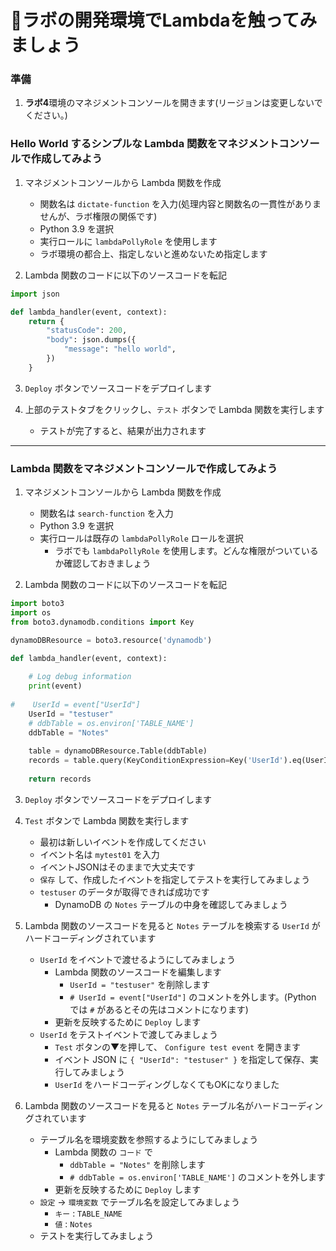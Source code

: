 # 🚀ラボの開発環境でLambdaを触ってみましょう

### 準備

1. **ラボ4**環境のマネジメントコンソールを開きます(リージョンは変更しないでください。)

### Hello World するシンプルな Lambda 関数をマネジメントコンソールで作成してみよう

1. マネジメントコンソールから Lambda 関数を作成

    - 関数名は `dictate-function` を入力(処理内容と関数名の一貫性がありませんが、ラボ権限の関係です)
    - Python 3.9 を選択
    - 実行ロールに `lambdaPollyRole` を使用します
    - ラボ環境の都合上、指定しないと進めないため指定します

2. Lambda 関数のコードに以下のソースコードを転記

```python
import json

def lambda_handler(event, context):
    return {
        "statusCode": 200,
        "body": json.dumps({
            "message": "hello world",
        })
    }
```

3. `Deploy` ボタンでソースコードをデプロイします

4. 上部のテストタブをクリックし、`テスト` ボタンで Lambda 関数を実行します
      - テストが完了すると、結果が出力されます

----

### Lambda 関数をマネジメントコンソールで作成してみよう

1. マネジメントコンソールから Lambda 関数を作成

    - 関数名は `search-function` を入力
    - Python 3.9 を選択
    - 実行ロールは既存の `lambdaPollyRole`  ロールを選択
      - ラボでも `lambdaPollyRole` を使用します。どんな権限がついているか確認しておきましょう

2. Lambda 関数のコードに以下のソースコードを転記

```python
import boto3
import os
from boto3.dynamodb.conditions import Key

dynamoDBResource = boto3.resource('dynamodb')

def lambda_handler(event, context):
    
    # Log debug information
    print(event)
    
#    UserId = event["UserId"]
    UserId = "testuser"
    # ddbTable = os.environ['TABLE_NAME']
    ddbTable = "Notes"
    
    table = dynamoDBResource.Table(ddbTable)
    records = table.query(KeyConditionExpression=Key('UserId').eq(UserId))
    
    return records
```

3. `Deploy` ボタンでソースコードをデプロイします

4. `Test` ボタンで Lambda 関数を実行します

    - 最初は新しいイベントを作成してください
    - イベント名は `mytest01` を入力
    - イベントJSONはそのままで大丈夫です
    - `保存` して、作成したイベントを指定してテストを実行してみましょう
    - `testuser` のデータが取得できれば成功です
      - DynamoDB の `Notes` テーブルの中身を確認してみましょう

5. Lambda 関数のソースコードを見ると `Notes` テーブルを検索する `UserId` がハードコーディングされています

    - `UserId` をイベントで渡せるようにしてみましょう
      - Lambda 関数のソースコードを編集します
        - `UserId = "testuser"` を削除します
        - `# UserId = event["UserId"]` のコメントを外します。(Python では `#` があるとその先はコメントになります)
      - 更新を反映するために `Deploy` します
    - `UserId` をテストイベントで渡してみましょう
      - `Test` ボタンの▼を押して、 `Configure test event` を開きます
      - イベント JSON に `{ "UserId": "testuser" }` を指定して保存、実行してみましょう
      - `UserId` をハードコーディングしなくてもOKになりました

6. Lambda 関数のソースコードを見ると `Notes` テーブル名がハードコーディングされています

    - テーブル名を環境変数を参照するようにしてみましょう
      - Lambda 関数の `コード` で
        - `ddbTable = "Notes"` を削除します
        - `# ddbTable = os.environ['TABLE_NAME']` のコメントを外します
      - 更新を反映するために `Deploy` します
    - `設定` → `環境変数` でテーブル名を設定してみましょう
      - `キー` : `TABLE_NAME`
      - `値` : `Notes`
    - テストを実行してみましょう
